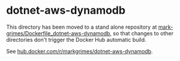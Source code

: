 # dotnet-aws-dynamodb

This directory has been moved to a stand alone repository at [mark-grimes/Dockerfile_dotnet-aws-dynamodb](https://github.com/mark-grimes/Dockerfile_dotnet-aws-dynamodb), so that changes to other directories don't trigger the Docker Hub automatic build.

See [hub.docker.com/r/markgrimes/dotnet-aws-dynamodb](https://hub.docker.com/r/markgrimes/dotnet-aws-dynamodb/).
